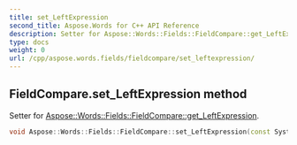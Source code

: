 ```yaml
---
title: set_LeftExpression
second_title: Aspose.Words for C++ API Reference
description: Setter for Aspose::Words::Fields::FieldCompare::get_LeftExpression. 
type: docs
weight: 0
url: /cpp/aspose.words.fields/fieldcompare/set_leftexpression/
---
```

## FieldCompare.set_LeftExpression method


Setter for [Aspose::Words::Fields::FieldCompare::get_LeftExpression](../get_leftexpression/).

```cpp
void Aspose::Words::Fields::FieldCompare::set_LeftExpression(const System::String &value)
```

